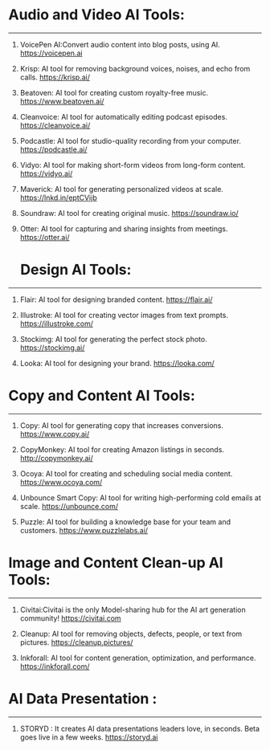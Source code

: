 # Audio and Video AI Tools:
-------------------------
1. VoicePen AI:Convert audio content into blog posts, using AI.
   https://voicepen.ai
   
2. Krisp: AI tool for removing background voices, noises, and echo from calls.
   https://krisp.ai/
   
3. Beatoven: AI tool for creating custom royalty-free music.
   https://www.beatoven.ai/
   
4. Cleanvoice: AI tool for automatically editing podcast episodes.
   https://cleanvoice.ai/
   
5. Podcastle: AI tool for studio-quality recording from your computer.
   https://podcastle.ai/
   
6. Vidyo: AI tool for making short-form videos from long-form content.
   https://vidyo.ai/
   
7. Maverick: AI tool for generating personalized videos at scale.
   https://lnkd.in/eptCVijb
   
8. Soundraw: AI tool for creating original music.
   https://soundraw.io/
   
9. Otter: AI tool for capturing and sharing insights from meetings.
   https://otter.ai/
   
   # Design AI Tools:
-------------------
1. Flair: AI tool for designing branded content.
   https://flair.ai/
   
2. Illustroke: AI tool for creating vector images from text prompts.
   https://illustroke.com/
   
3. Stockimg: AI tool for generating the perfect stock photo.
   https://stockimg.ai/
   
4. Looka: AI tool for designing your brand.
   https://looka.com/
   
# Copy and Content AI Tools:
---------------------------
1. Copy: AI tool for generating copy that increases conversions.
   https://www.copy.ai/
   
2. CopyMonkey: AI tool for creating Amazon listings in seconds.
   http://copymonkey.ai/
   
3. Ocoya: AI tool for creating and scheduling social media content.
   https://www.ocoya.com/
   
4. Unbounce Smart Copy: AI tool for writing high-performing cold emails at scale.
   https://unbounce.com/
   
5. Puzzle: AI tool for building a knowledge base for your team and customers.
   https://www.puzzlelabs.ai/
   
# Image and Content Clean-up AI Tools:
-------------------------------
1. Civitai:Civitai is the only Model-sharing hub for the AI art generation community!
   https://civitai.com
   
2. Cleanup: AI tool for removing objects, defects, people, or text from pictures.
   https://cleanup.pictures/
   
3. Inkforall: AI tool for content generation, optimization, and performance.
    https://inkforall.com/

# AI Data Presentation :
--------------------
1. STORYD : It creates AI data presentations leaders love, in seconds. Beta goes live in a few weeks.
https://storyd.ai
